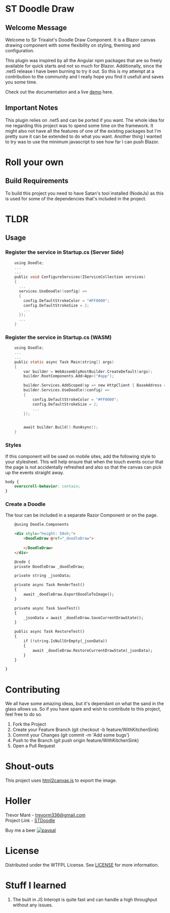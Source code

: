 # ST Doodle Draw 

## Welcome Message
Welcome to Sir Trixalot's Doodle Draw Component. It is a Blazor canvas drawing component with some flexibility on styling, theming and configuration.

This plugin was inspired by all the Angular npm packages that are so freely available for quick starts and not so much for Blazor. Additionally, since 
the .net5 release I have been burning to try it out. So this is my attempt at a contribution to the community and I really hope you find it usefull and saves you some time.

Check out the documentation and a live [demo](https://trevormare.github.io/STDoodle) here. 

## Important Notes
This plugin relies on .net5 and can be ported if you want. The whole idea for me regarding this project was to spend some time on the framework. It might also not have all the features of one of the existing packages but I'm pretty sure it can be extended to do what you want. Another thing I wanted to try was to use the minimum javascript to see how far I can push Blazor.

# Roll your own
## Build Requirements
To build this project you need to have Satan's tool installed (NodeJs) as this is used for some of the dependencies that's included in the project.

# TLDR

## Usage
### Register the service in Startup.cs (Server Side)

```c
    using Doodle;
    ...
    ...
    public void ConfigureServices(IServiceCollection services)
    {
      ...
      services.UseDoodle((config) => 
      {
        config.DefaultStrokeColor = "#FF0000";
        config.DefaultStrokeSize = 2;
        ...
      });
      ...
    }
```
### Register the service in Startup.cs (WASM)

```c
    using Doodle;
    ...
    ...
    public static async Task Main(string[] args)
    {
        var builder = WebAssemblyHostBuilder.CreateDefault(args);
        builder.RootComponents.Add<App>("#app");

        builder.Services.AddScoped(sp => new HttpClient { BaseAddress = new Uri(builder.HostEnvironment.BaseAddress) });
        builder.Services.UseDoodle((config) => 
        {
            config.DefaultStrokeColor = "#FF0000";
            config.DefaultStrokeSize = 2;
            ...
        });


        await builder.Build().RunAsync();
    }
```

### Styles

If this component will be used on mobile sites, add the following style to your stylesheet. This will help ensure that when the touch events
occur that the page is not accidentally refreshed and also so that the canvas can pick up the events straight away.

```css
body {
    overscroll-behavior: contain;
}
```

### Create a Doodle
  
The tour can be included in a separate Razor Component or on the page.

```html
    @using Doodle.Components

    <div style="height: 50vh;">
        <DoodleDraw @ref="_doodleDraw">
            
        </DoodleDraw>
    </div>

    @code {
    private DoodleDraw _doodleDraw;

    private string _jsonData;

    private async Task RenderTest() 
    {
        await _doodleDraw.ExportDoodleToImage();
    }

    private async Task SaveTest()
    {
        _jsonData = await _doodleDraw.SaveCurrentDrawState();
    }

    public async Task RestoreTest()
    {
        if (!string.IsNullOrEmpty(_jsonData))
        {
            await _doodleDraw.RestoreCurrentDrawState(_jsonData);
        }
    }

}
```

# Contributing
We all have some amazing ideas, but it's dependant on what the sand in the glass allows us. So if you have spare and wish to contribute to this project, feel free to do so.

1. Fork the Project
2. Create your Feature Branch (git checkout -b feature/WithKitchenSink)
3. Commit your Changes (git commit -m 'Add some bugs')
4. Push to the Branch (git push origin feature/WithKitchenSink)
5. Open a Pull Request

# Shout-outs
This project uses [html2canvas.js](https://html2canvas.hertzen.com/) to export the image. 

# Holler

Trevor Maré - [trevorm336@gmail.com](mailto:trevorm336@gmail.com)  
Project Link - [STDoodle](https://github.com/TrevorMare/STDoodle)

Buy me a beer
[![paypal](https://www.paypalobjects.com/en_US/i/btn/btn_donateCC_LG.gif)](https://www.paypal.com/donate?hosted_button_id=JTM723EPNE5N6)

# License
Distributed under the WTFPL License. See [LICENSE](http://www.wtfpl.net/) for more information.

# Stuff I learned
1. The built in JS Interopt is quite fast and can handle a high throughput without any issues.




